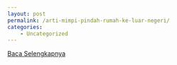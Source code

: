 ```yaml
---
layout: post
permalink: /arti-mimpi-pindah-rumah-ke-luar-negeri/
categories:
    - Uncategorized
---
```


[Baca Selengkapnya](/08)